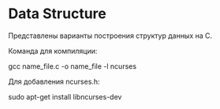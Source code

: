 # Data Structure
Представлены варианты построения структур данных на C.

Команда для компиляции:

gcc name_file.c -o name_file -l ncurses

Для добавления ncurses.h:

sudo apt-get install libncurses-dev
